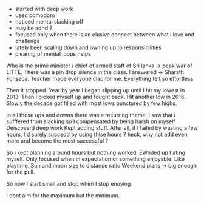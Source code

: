 - started with deep work
- used pomodoro
- noticed mental slacking off 
- may be adhd ?
- focused only when there is an elusive connect between what i love and challenge
- lately been scaling down and owning up to responsibilities
- clearing of mental loops helps

Who is the prime minister / chief of armed staff of Sri lanka -> peak war of LITTE. There was a pin drop silence in the class. I answered -> Sharath Fonseca. Teacher made everyone clap for me. Everything felt so effortless.

Then it stopped.
Year by year I began slipping up until I hit my lowest in 2013. 
Then I picked myself up and fought back. Hit another low in 2016. Slowly the decade got filled with most lows punctured by few highs. 

In all those ups and downs there was a recurring theme. I saw that i sufffered from slacking so I compensated by being harsh on myself
Deiscoverd deep work
Kept adding stuff. 
After all, if I failed by wasting a few hours, I'd surely succedd by using thise hours ? heck, why not add even more and become the most successful ?

So i kept planning around hours but nothing worked, EWnded up hating myself. 
Only focused when in expectation of something enjoyable. Like playtime.
Sun and moon size to distance ratio
Weekend plans -> big enough for the pull. 

So now I start small and stop when I stop enoying.

I dont aim for the maximum but the minimum.

